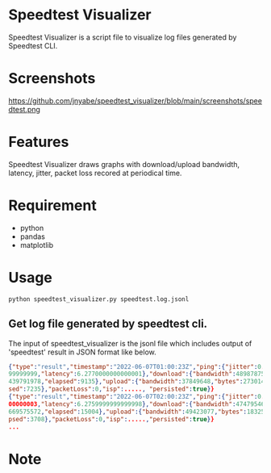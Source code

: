 # Speedtest Visualizer
Speedtest Visualizer is a script file to visualize log files generated by Speedtest CLI.

# Screenshots
https://github.com/jnyabe/speedtest_visualizer/blob/main/screenshots/speedtest.png

# Features
Speedtest Visualizer draws graphs with download/upload bandwidth, latency, jitter, packet loss
recored at periodical time. 

# Requirement
- python
- pandas
- matplotlib

# Usage

```
python speedtest_visualizer.py speedtest.log.jsonl
```

## Get log file generated by speedtest cli.
The input of speedtest_visualizer is the jsonl file which includes output of 'speedtest' result in JSON format like below.

```json
{"type":"result","timestamp":"2022-06-07T01:00:23Z","ping":{"jitter":0.301999999
99999999,"latency":6.2770000000000001},"download":{"bandwidth":48987875,"bytes":
439791978,"elapsed":9135},"upload":{"bandwidth":37849648,"bytes":273014304,"elap
sed":7235},"packetLoss":0,"isp":....., "persisted":true}}
{"type":"result","timestamp":"2022-06-07T02:00:23Z","ping":{"jitter":0.784000000
00000003,"latency":6.2759999999999998},"download":{"bandwidth":47479546,"bytes":
669575572,"elapsed":15004},"upload":{"bandwidth":49423077,"bytes":183255285,"ela
psed":3708},"packetLoss":0,"isp":.....,"persisted":true}}
...
```

# Note